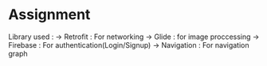 # Assignment
Library used :
-> Retrofit : For networking
-> Glide : for image proccessing
-> Firebase : For authentication(Login/Signup)
-> Navigation : For navigation graph
